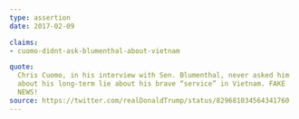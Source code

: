 ```yaml
---
type: assertion
date: 2017-02-09

claims:
- cuomo-didnt-ask-blumenthal-about-vietnam

quote:
  Chris Cuomo, in his interview with Sen. Blumenthal, never asked him
  about his long-term lie about his brave “service” in Vietnam. FAKE
  NEWS!
source: https://twitter.com/realDonaldTrump/status/829681034564341760
---
```

